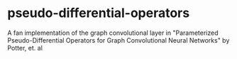 # pseudo-differential-operators
A fan implementation of the graph convolutional layer in "Parameterized Pseudo-Differential Operators for Graph Convolutional Neural Networks" by Potter, et. al
